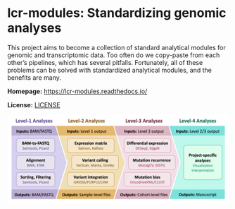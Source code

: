 # lcr-modules: Standardizing genomic analyses

This project aims to become a collection of standard analytical modules for genomic and transcriptomic data. Too often do we copy-paste from each other’s pipelines, which has several pitfalls. Fortunately, all of these problems can be solved with standardized analytical modules, and the benefits are many. 

**Homepage:** https://lcr-modules.readthedocs.io/

**License:** [LICENSE](LICENSE)

![Module levels](images/module_levels.png)
